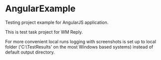 # AngularExample
Testing project example for AngularJS application.

This is test task project for WM Reply.

For more convenient local runs logging with screenshots is set up to local folder 
('C:\TestResults' on the most Windows based systems) instead of default output directory.


